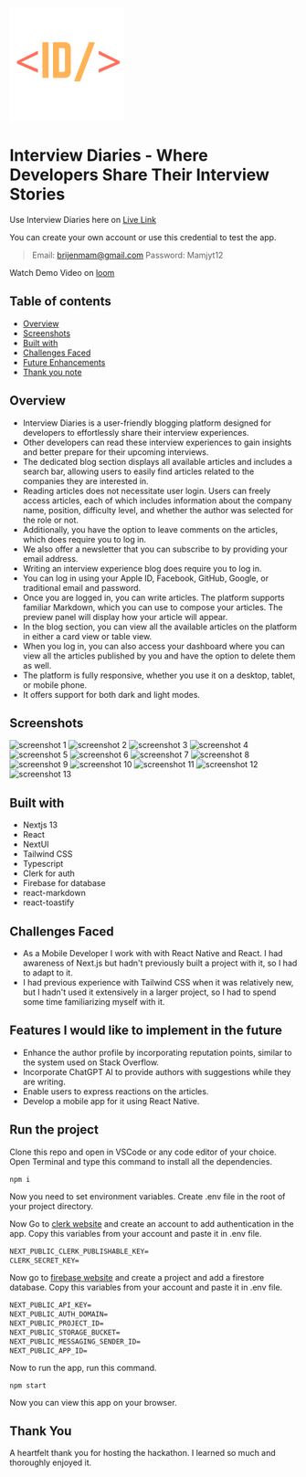 <img src="./public/logo.png" alt="app logo" width="200" height="200"/>

# Interview Diaries - Where Developers Share Their Interview Stories

Use Interview Diaries here on [Live Link](https://interview-diaries.vercel.app)

You can create your own account or use this credential to test the app.

> Email: brijenmam@gmail.com
> Password: Mamjyt12

Watch Demo Video on [loom](https://www.loom.com/share/d89eb529a83246f18262b425056d077f?sid=2f3b0579-14ee-46c4-a542-0c384c828d5f)

## Table of contents

- [Overview](#overview)
- [Screenshots](#screenshots)
- [Built with](#built-with)
- [Challenges Faced](#challenges-faced)
- [Future Enhancements](#features-i-would-like-to-implement-in-the-future)
- [Thank you note](#thank-you)

## Overview

- Interview Diaries is a user-friendly blogging platform designed for developers to effortlessly share their interview experiences.
- Other developers can read these interview experiences to gain insights and better prepare for their upcoming interviews.
- The dedicated blog section displays all available articles and includes a search bar, allowing users to easily find articles related to the companies they are interested in.
- Reading articles does not necessitate user login. Users can freely access articles, each of which includes information about the company name, position, difficulty level, and whether the author was selected for the role or not.
- Additionally, you have the option to leave comments on the articles, which does require you to log in.
- We also offer a newsletter that you can subscribe to by providing your email address.
- Writing an interview experience blog does require you to log in.
- You can log in using your Apple ID, Facebook, GitHub, Google, or traditional email and password.
- Once you are logged in, you can write articles. The platform supports familiar Markdown, which you can use to compose your articles. The preview panel will display how your article will appear.
- In the blog section, you can view all the available articles on the platform in either a card view or table view.
- When you log in, you can also access your dashboard where you can view all the articles published by you and have the option to delete them as well.
- The platform is fully responsive, whether you use it on a desktop, tablet, or mobile phone.
- It offers support for both dark and light modes.

## Screenshots

<img src="https://i.imgur.com/0cvCP4p.png" alt="screenshot 1"/>
<img src="https://i.imgur.com/tEJGIoP.png" alt="screenshot 2"/>
<img src="https://i.imgur.com/FpJJXx9.png" alt="screenshot 3"/>
<img src="https://i.imgur.com/TWzHXhG.png" alt="screenshot 4"/>
<img src="https://i.imgur.com/Thq5cZU.png" alt="screenshot 5"/>
<img src="https://i.imgur.com/QjoNYrk.png" alt="screenshot 6"/>
<img src="https://i.imgur.com/yJVOMof.png" alt="screenshot 7"/>
<img src="https://i.imgur.com/neF3ix8.png" alt="screenshot 8"/>
<img src="https://i.imgur.com/BxSPfDQ.png" alt="screenshot 9"/>
<img src="https://i.imgur.com/b1NPhyM.png" alt="screenshot 10"/>
<img src="https://i.imgur.com/paJG1d4.png" alt="screenshot 11"/>
<img src="https://i.imgur.com/2xGNOIW.png" alt="screenshot 12"/>
<img src="https://i.imgur.com/PaS8CgA.png" alt="screenshot 13"/>

## Built with

- Nextjs 13
- React
- NextUI
- Tailwind CSS
- Typescript
- Clerk for auth
- Firebase for database
- react-markdown
- react-toastify

## Challenges Faced

- As a Mobile Developer I work with with React Native and React. I had awareness of Next.js but hadn't previously built a project with it, so I had to adapt to it.
- I had previous experience with Tailwind CSS when it was relatively new, but I hadn't used it extensively in a larger project, so I had to spend some time familiarizing myself with it.

## Features I would like to implement in the future

- Enhance the author profile by incorporating reputation points, similar to the system used on Stack Overflow.
- Incorporate ChatGPT AI to provide authors with suggestions while they are writing.
- Enable users to express reactions on the articles.
- Develop a mobile app for it using React Native.

## Run the project

Clone this repo and open in VSCode or any code editor of your choice. Open Terminal and type this command to install all the dependencies.

```
npm i
```

Now you need to set environment variables. Create .env file in the root of your project directory.

Now Go to [clerk website](https://clerk.com) and create an account to add authentication in the app.
Copy this variables from your account and paste it in .env file.

```
NEXT_PUBLIC_CLERK_PUBLISHABLE_KEY=
CLERK_SECRET_KEY=
```

Now go to [firebase website](https://firebase.google.com) and create a project and add a firestore database.
Copy this variables from your account and paste it in .env file.

```
NEXT_PUBLIC_API_KEY=
NEXT_PUBLIC_AUTH_DOMAIN=
NEXT_PUBLIC_PROJECT_ID=
NEXT_PUBLIC_STORAGE_BUCKET=
NEXT_PUBLIC_MESSAGING_SENDER_ID=
NEXT_PUBLIC_APP_ID=
```

Now to run the app, run this command.

```
npm start
```

Now you can view this app on your browser.

## Thank You

A heartfelt thank you for hosting the hackathon. I learned so much and thoroughly enjoyed it.
